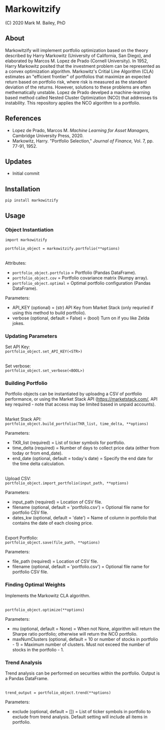 # Markowitzify

(C) 2020 Mark M. Bailey, PhD

## About

Markowitzify will implement portfolio optimization based on the theory described by Harry Markowitz (University of California, San Diego), and elaborated by Marcos M. Lopez de Prado (Cornell University).  In 1952, Harry Markowitz posited that the investment problem can be represented as a convex optimization algorithm.  Markowitz's Critial Line Algorithm (CLA) estimates an "efficient frontier" of portfolios that maximize an expected return based on portfolio risk, where risk is measured as the standard deviation of the returns.  However, solutions to these problems are often methematically unstable.  Lopez de Prado develped a machine-learning based method called Nested Cluster Optimization (NCO) that addresses tis instability.  This repository applies the NCO algorithm to a portfolio.

## References
* Lopez de Prado, Marcos M. *Machine Learning for Asset Managers,* Cambridge University Press, 2020.
* Markowitz, Harry. "Portfolio Selection," *Journal of Finance,* Vol. 7, pp. 77-91, 1952.

## Updates
* Initial commit

## Installation
`pip install markowitzify`

## Usage

### Object Instantiation
`import markowitzify`<br>

`portfolio_object = markowitzify.portfolio(**options)`<br><br>

Attributes:<br>
* `portfolio_object.portfolio` = Portfolio (Pandas DataFrame).
* `portfolio_object.cov` = Portfolio covariance matrix (Numpy array).
* `portfolio_object.optimal` = Optimal portfolio configuration (Pandas DataFrame).

Parameters:<br>
* API_KEY (optional) = (str) API Key from Market Stack (only requried if using this method to build portfolio).
* verbose (optional, default = False) = (bool) Turn on if you like Zelda jokes.

### Updating Parameters
Set API Key:<br>
`portfolio_object.set_API_KEY(<STR>)`<br><br>

Set verbose:<br>
`portfolio_object.set_verbose(<BOOL>)`<br>

### Building Portfolio
Portfolio objects can be instantiated by uploadng a CSV of portfolio performance, or using the Market Stack API (https://marketstack.com/, API key required - note that access may be limited based in unpaid accounts).<br><br>

Market Stack API:<br>
`portfolio_object.build_portfolio(TKR_list, time_delta, **options)`<br>

Parameters:<br>
* TKR_list (required) = List of ticker symbols for portfolio.
* time_delta (required) = Number of days to collect price data (either from today or from end_date).
* end_date (optional, default = today's date) = Specify the end date for the time delta calculation.<br><br>

Upload CSV:<br>
`portfolio_object.import_portfolio(input_path, **options)`<br>

Parameters:<br>
* input_path (required) = Location of CSV file.
* filename (optional, default = 'portfolio.csv') = Optional file name for portfolio CSV file.
* dates_kw (optional, default = 'date') = Name of column in portfolio that contains the date of each closing price.<br><br>

Export Portfolio:<br>
`portfolio_object.save(file_path, **options)`<br>

Parameters:<br>
* file_path (required) = Location of CSV file.
* filename (optional, default = 'portfolio.csv') = Optional file name for portfolio CSV file.

### Finding Optimal Weights
Implements the Markowitz CLA algorithm.<br><br>

`portfolio_object.optimize(**options)`<br>

Parameters:<br>
* mu (optional, default = None) = When not None, algorithm will return the Sharpe ratio portfolio; otherwise will return the NCO portfolio.
* maxNumClusters (optional, default = 10 or number of stocks in portfolio - 1) = Maximum number of clusters.  Must not exceed the number of stocks in the portfolio - 1.


### Trend Analysis
Trend analysis can be performed on securities within the portfolio.  Output is a Pandas DataFrame.<br><br>

`trend_output = portfolio_object.trend(**options)`<br>

Parameters:<br>
* exclude (optional, default = []) = List of ticker symbols in portfolio to exclude from trend analysis.  Default setting will include all items in portfolio.
